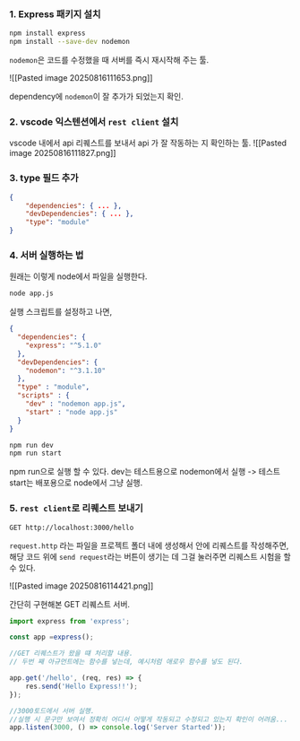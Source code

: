 ### 1. Express 패키지 설치

```bash
npm install express
npm install --save-dev nodemon
```

`nodemon`은 코드를 수정했을 때 서버를 즉시 재시작해 주는 툴.

![[Pasted image 20250816111653.png]]

dependency에 `nodemon`이 잘 추가가 되었는지 확인.

### 2. vscode 익스텐션에서 `rest client` 설치

vscode 내에서 api 리퀘스트를 보내서 api 가 잘 작동하는 지 확인하는 툴.
![[Pasted image 20250816111827.png]]

### 3. type 필드 추가

```json
{ 
	"dependencies": { ... }, 
	"devDependencies": { ... }, 
	"type": "module" 
}
```

### 4. 서버 실행하는 법

원래는 이렇게 node에서 파일을 실행한다.
```bash
node app.js
```

실행 스크립트를 설정하고 나면,
```json
{
  "dependencies": {
    "express": "^5.1.0"
  },
  "devDependencies": {
    "nodemon": "^3.1.10"
  },
  "type" : "module",
  "scripts" : {
    "dev" : "nodemon app.js",
    "start" : "node app.js"
  }
}
```

```bash
npm run dev
npm run start
```
npm run으로 실행 할 수 있다.
dev는 테스트용으로 nodemon에서 실행 -> 테스트
start는 배포용으로 node에서 그냥 실행.

### 5. `rest client`로 리퀘스트 보내기

```http
GET http://localhost:3000/hello
```

`request.http` 라는 파일을 프로젝트 폴더 내에 생성해서 
안에 리퀘스트를 작성해주면,
해당 코드 위에 `send request`라는 버튼이 생기는 데 그걸 눌러주면 리퀘스트 시험을 할 수 있다.

![[Pasted image 20250816114421.png]]

간단히 구현해본 GET 리퀘스트 서버.
```js
import express from 'express';

const app =express();

//GET 리퀘스트가 왔을 떄 처리할 내용.
// 두번 째 아규먼트에는 함수를 넣는데, 예시처럼 애로우 함수를 넣도 된다.

app.get('/hello', (req, res) => {
    res.send('Hello Express!!');
});

//3000토드에서 서버 실행.
//실행 시 문구만 보여서 정확히 어디서 어떻게 작동되고 수정되고 있는지 확인이 어려움...
app.listen(3000, () => console.log('Server Started'));
```